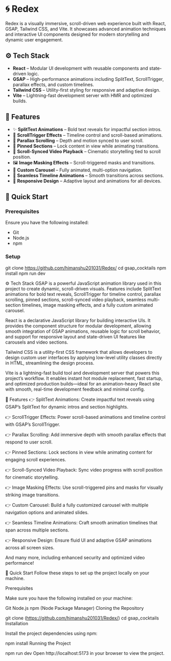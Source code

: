 # 🌀 Redex

Redex is a visually immersive, scroll-driven web experience built with React, GSAP, Tailwind CSS, and Vite. It showcases advanced animation techniques and interactive UI components designed for modern storytelling and dynamic user engagement.

## ⚙️ Tech Stack

- **React** – Modular UI development with reusable components and state-driven logic.
- **GSAP** – High-performance animations including SplitText, ScrollTrigger, parallax effects, and custom timelines.
- **Tailwind CSS** – Utility-first styling for responsive and adaptive design.
- **Vite** – Lightning-fast development server with HMR and optimized builds.

## 🔋 Features

- ✨ **SplitText Animations** – Bold text reveals for impactful section intros.
- 🎯 **ScrollTrigger Effects** – Timeline control and scroll-based animations.
- 🌌 **Parallax Scrolling** – Depth and motion synced to user scroll.
- 📌 **Pinned Sections** – Lock content in view while animating transitions.
- 🎥 **Scroll-Synced Video Playback** – Cinematic storytelling tied to scroll position.
- 🖼️ **Image Masking Effects** – Scroll-triggered masks and transitions.
- 🎠 **Custom Carousel** – Fully animated, multi-option navigation.
- 🧵 **Seamless Timeline Animations** – Smooth transitions across sections.
- 📱 **Responsive Design** – Adaptive layout and animations for all devices.

## 🚀 Quick Start

### Prerequisites

Ensure you have the following installed:

- Git
- Node.js
- npm

### Setup


git clone https://github.com/himanshu201031/Redex/
cd gsap_cocktails
npm install
npm run dev




⚙️ Tech Stack
GSAP is a powerful JavaScript animation library used in this project to create dynamic, scroll-driven visuals. Features include SplitText animations for bold text reveals, ScrollTrigger for timeline control, parallax scrolling, pinned sections, scroll-synced video playback, seamless multi-section timelines, image masking effects, and a fully custom animated carousel.

React is a declarative JavaScript library for building interactive UIs. It provides the component structure for modular development, allowing smooth integration of GSAP animations, reusable logic for scroll behavior, and support for responsive layout and state-driven UI features like carousels and video sections.

Tailwind CSS is a utility-first CSS framework that allows developers to design custom user interfaces by applying low-level utility classes directly in HTML, streamlining the design process.

Vite is a lightning-fast build tool and development server that powers this project’s workflow. It enables instant hot module replacement, fast startup, and optimized production builds—ideal for an animation-heavy React site with smooth, real-time development feedback and minimal config.

🔋 Features
👉 SplitText Animations: Create impactful text reveals using GSAP’s SplitText for dynamic intros and section highlights.

👉 ScrollTrigger Effects: Power scroll-based animations and timeline control with GSAP’s ScrollTrigger.

👉 Parallax Scrolling: Add immersive depth with smooth parallax effects that respond to user scroll.

👉 Pinned Sections: Lock sections in view while animating content for engaging scroll experiences.

👉 Scroll-Synced Video Playback: Sync video progress with scroll position for cinematic storytelling.

👉 Image Masking Effects: Use scroll-triggered pins and masks for visually striking image transitions.

👉 Custom Carousel: Build a fully customized carousel with multiple navigation options and animated slides.

👉 Seamless Timeline Animations: Craft smooth animation timelines that span across multiple sections.

👉 Responsive Design: Ensure fluid UI and adaptive GSAP animations across all screen sizes.

And many more, including enhanced security and optimized video performance!

🤸 Quick Start
Follow these steps to set up the project locally on your machine.

Prerequisites

Make sure you have the following installed on your machine:

Git
Node.js
npm (Node Package Manager)
Cloning the Repository

git clone (https://github.com/himanshu201031/Redex/)
cd gsap_cocktails
Installation

Install the project dependencies using npm:

npm install
Running the Project

npm run dev
Open http://localhost:5173 in your browser to view the project.



